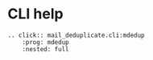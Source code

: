 # CLI help

```{eval-rst}
.. click:: mail_deduplicate.cli:mdedup
    :prog: mdedup
    :nested: full
```
